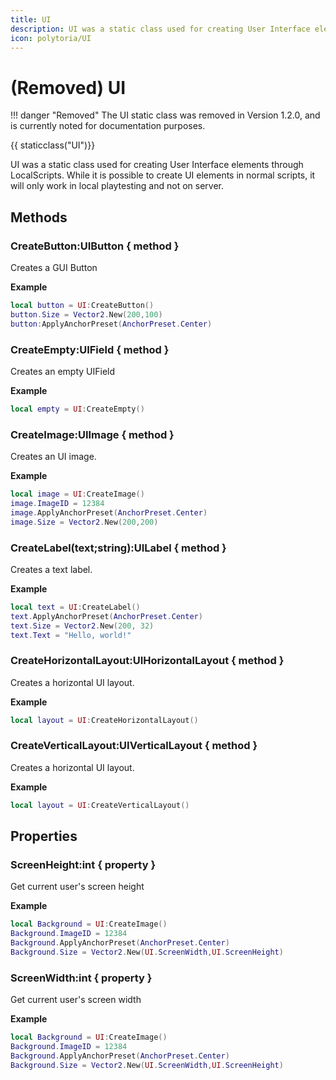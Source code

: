 ```yaml
---
title: UI
description: UI was a static class used for creating User Interface elements through LocalScripts. Removed in v1.2.0.
icon: polytoria/UI
---
```


# (Removed) UI

<div data-search-exclude markdown>
!!! danger "Removed"
    The UI static class was removed in Version 1.2.0, and is currently noted for documentation purposes.
</div>

{{ staticclass("UI")}}

UI was a static class used for creating User Interface elements through LocalScripts. While it is possible to create UI elements in normal scripts, it will only work in local playtesting and not on server.

## Methods

### CreateButton:UIButton { method }

Creates a GUI Button

**Example**

```lua
local button = UI:CreateButton()
button.Size = Vector2.New(200,100)
button:ApplyAnchorPreset(AnchorPreset.Center)
```

### CreateEmpty:UIField { method }

Creates an empty UIField

**Example**

```lua
local empty = UI:CreateEmpty()
```

### CreateImage:UIImage { method }

Creates an UI image.

**Example**

```lua
local image = UI:CreateImage()
image.ImageID = 12384
image.ApplyAnchorPreset(AnchorPreset.Center)
image.Size = Vector2.New(200,200)
```

### CreateLabel(text;string):UILabel { method }

Creates a text label.

**Example**

```lua
local text = UI:CreateLabel()
text.ApplyAnchorPreset(AnchorPreset.Center)
text.Size = Vector2.New(200, 32)
text.Text = "Hello, world!"
```

### CreateHorizontalLayout:UIHorizontalLayout { method }

Creates a horizontal UI layout.

**Example**

```lua
local layout = UI:CreateHorizontalLayout()
```

### CreateVerticalLayout:UIVerticalLayout { method }

Creates a horizontal UI layout.

**Example**

```lua
local layout = UI:CreateVerticalLayout()
```

## Properties

### ScreenHeight:int { property }

Get current user's screen height

**Example**

```lua
local Background = UI:CreateImage()
Background.ImageID = 12384
Background.ApplyAnchorPreset(AnchorPreset.Center)
Background.Size = Vector2.New(UI.ScreenWidth,UI.ScreenHeight)
```

### ScreenWidth:int { property }

Get current user's screen width

**Example**

```lua
local Background = UI:CreateImage()
Background.ImageID = 12384
Background.ApplyAnchorPreset(AnchorPreset.Center)
Background.Size = Vector2.New(UI.ScreenWidth,UI.ScreenHeight)
```
